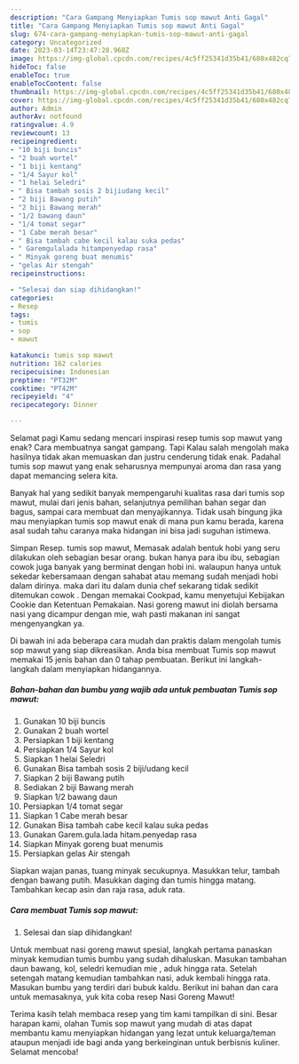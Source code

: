 ```yaml
---
description: "Cara Gampang Menyiapkan Tumis sop mawut Anti Gagal"
title: "Cara Gampang Menyiapkan Tumis sop mawut Anti Gagal"
slug: 674-cara-gampang-menyiapkan-tumis-sop-mawut-anti-gagal
category: Uncategorized
date: 2023-03-14T23:47:28.968Z
image: https://img-global.cpcdn.com/recipes/4c5ff25341d35b41/680x482cq70/tumis-sop-mawut-foto-resep-utama.jpg
hideToc: false
enableToc: true
enableTocContent: false
thumbnail: https://img-global.cpcdn.com/recipes/4c5ff25341d35b41/680x482cq70/tumis-sop-mawut-foto-resep-utama.jpg
cover: https://img-global.cpcdn.com/recipes/4c5ff25341d35b41/680x482cq70/tumis-sop-mawut-foto-resep-utama.jpg
author: Admin
authorAv: notfound
ratingvalue: 4.9
reviewcount: 13
recipeingredient:
- "10 biji buncis"
- "2 buah wortel"
- "1 biji kentang"
- "1/4 Sayur kol"
- "1 helai Seledri"
- " Bisa tambah sosis 2 bijiudang kecil"
- "2 biji Bawang putih"
- "2 biji Bawang merah"
- "1/2 bawang daun"
- "1/4 tomat segar"
- "1 Cabe merah besar"
- " Bisa tambah cabe kecil kalau suka pedas"
- " Garemgulalada hitampenyedap rasa"
- " Minyak goreng buat menumis"
- "gelas Air stengah"
recipeinstructions:

- "Selesai dan siap dihidangkan!"
categories:
- Resep
tags:
- tumis
- sop
- mawut

katakunci: tumis sop mawut 
nutrition: 162 calories
recipecuisine: Indonesian
preptime: "PT32M"
cooktime: "PT42M"
recipeyield: "4"
recipecategory: Dinner

---
```



Selamat pagi Kamu sedang mencari inspirasi resep tumis sop mawut yang enak? Cara membuatnya sangat gampang. Tapi Kalau salah mengolah maka hasilnya tidak akan memuaskan dan justru cenderung tidak enak. Padahal tumis sop mawut yang enak seharusnya mempunyai aroma dan rasa yang dapat memancing selera kita.


Banyak hal yang sedikit banyak mempengaruhi kualitas rasa dari tumis sop mawut, mulai dari jenis bahan, selanjutnya pemilihan bahan segar dan bagus, sampai cara membuat dan menyajikannya. Tidak usah bingung jika mau menyiapkan tumis sop mawut enak di mana pun kamu berada, karena asal sudah tahu caranya maka hidangan ini bisa jadi suguhan istimewa.

Simpan Resep. tumis sop mawut, Memasak adalah bentuk hobi yang seru dilakukan oleh sebagian besar orang. bukan hanya para ibu ibu, sebagian cowok juga banyak yang berminat dengan hobi ini. walaupun hanya untuk sekedar kebersamaan dengan sahabat atau memang sudah menjadi hobi dalam dirinya. maka dari itu dalam dunia chef sekarang tidak sedikit ditemukan cowok . Dengan memakai Cookpad, kamu menyetujui Kebijakan Cookie dan Ketentuan Pemakaian. Nasi goreng mawut ini diolah bersama nasi yang dicampur dengan mie, wah pasti makanan ini sangat mengenyangkan ya.


Di bawah ini ada beberapa cara mudah dan praktis dalam mengolah tumis sop mawut yang siap dikreasikan. Anda bisa membuat Tumis sop mawut memakai 15 jenis bahan dan 0 tahap pembuatan. Berikut ini langkah-langkah dalam menyiapkan hidangannya.

<!--inarticleads1-->

##### Bahan-bahan dan bumbu yang wajib ada untuk pembuatan Tumis sop mawut:

1. Gunakan 10 biji buncis
1. Gunakan 2 buah wortel
1. Persiapkan 1 biji kentang
1. Persiapkan 1/4 Sayur kol
1. Siapkan 1 helai Seledri
1. Gunakan  Bisa tambah sosis 2 biji/udang kecil
1. Siapkan 2 biji Bawang putih
1. Sediakan 2 biji Bawang merah
1. Siapkan 1/2 bawang daun
1. Persiapkan 1/4 tomat segar
1. Siapkan 1 Cabe merah besar
1. Gunakan  Bisa tambah cabe kecil kalau suka pedas
1. Gunakan  Garem.gula.lada hitam.penyedap rasa
1. Siapkan  Minyak goreng buat menumis
1. Persiapkan gelas Air stengah


Siapkan wajan panas, tuang minyak secukupnya. Masukkan telur, tambah dengan bawang putih. Masukkan daging dan tumis hingga matang. Tambahkan kecap asin dan raja rasa, aduk rata. 

<!--inarticleads2-->

##### Cara membuat Tumis sop mawut:


1. Selesai dan siap dihidangkan!

Untuk membuat nasi goreng mawut spesial, langkah pertama panaskan minyak kemudian tumis bumbu yang sudah dihaluskan. Masukan tambahan daun bawang, kol, seledri kemudian mie , aduk hingga rata. Setelah setengah matang kemudian tambahkan nasi, aduk kembali hingga rata. Masukan bumbu yang terdiri dari bubuk kaldu. Berikut ini bahan dan cara untuk memasaknya, yuk kita coba resep Nasi Goreng Mawut! 

Terima kasih telah membaca resep yang tim kami tampilkan di sini. Besar harapan kami, olahan Tumis sop mawut yang mudah di atas dapat membantu kamu menyiapkan hidangan yang lezat untuk keluarga/teman ataupun menjadi ide bagi anda yang berkeinginan untuk berbisnis kuliner. Selamat mencoba!
